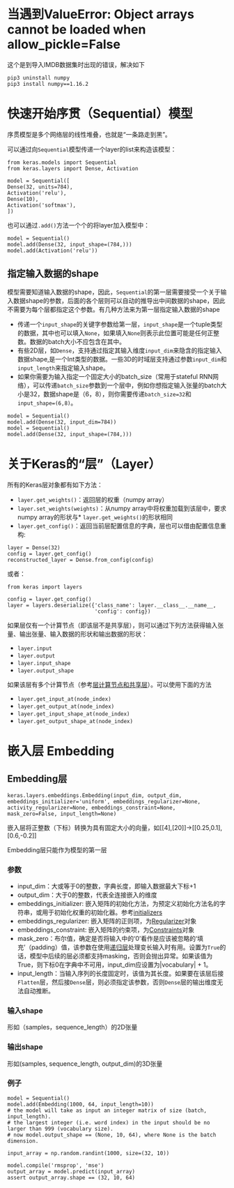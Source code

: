 # 当遇到ValueError: Object arrays cannot be loaded when allow_pickle=False

这个是到导入IMDB数据集时出现的错误，解决如下

```shell
pip3 uninstall numpy
pip3 install numpy==1.16.2
```

# 快速开始序贯（Sequential）模型

序贯模型是多个网络层的线性堆叠，也就是“一条路走到黑”。

可以通过向`Sequential`模型传递一个layer的list来构造该模型：

```
from keras.models import Sequential
from keras.layers import Dense, Activation

model = Sequential([
Dense(32, units=784),
Activation('relu'),
Dense(10),
Activation('softmax'),
])
```

也可以通过`.add()`方法一个个的将layer加入模型中：

```
model = Sequential()
model.add(Dense(32, input_shape=(784,)))
model.add(Activation('relu'))
```

## 指定输入数据的shape

模型需要知道输入数据的shape，因此，`Sequential`的第一层需要接受一个关于输入数据shape的参数，后面的各个层则可以自动的推导出中间数据的shape，因此不需要为每个层都指定这个参数。有几种方法来为第一层指定输入数据的shape

- 传递一个`input_shape`的关键字参数给第一层，`input_shape`是一个tuple类型的数据，其中也可以填入`None`，如果填入`None`则表示此位置可能是任何正整数。数据的batch大小不应包含在其中。
- 有些2D层，如`Dense`，支持通过指定其输入维度`input_dim`来隐含的指定输入数据shape,是一个Int类型的数据。一些3D的时域层支持通过参数`input_dim`和`input_length`来指定输入shape。
- 如果你需要为输入指定一个固定大小的batch_size（常用于stateful RNN网络），可以传递`batch_size`参数到一个层中，例如你想指定输入张量的batch大小是32，数据shape是（6，8），则你需要传递`batch_size=32`和`input_shape=(6,8)`。

```
model = Sequential()
model.add(Dense(32, input_dim=784))
model = Sequential()
model.add(Dense(32, input_shape=(784,)))
```

# 关于Keras的“层”（Layer）

所有的Keras层对象都有如下方法：

- `layer.get_weights()`：返回层的权重（numpy array）
- `layer.set_weights(weights)`：从numpy array中将权重加载到该层中，要求numpy array的形状与* `layer.get_weights()`的形状相同
- `layer.get_config()`：返回当前层配置信息的字典，层也可以借由配置信息重构:

```
layer = Dense(32)
config = layer.get_config()
reconstructed_layer = Dense.from_config(config)
```

或者：

```
from keras import layers

config = layer.get_config()
layer = layers.deserialize({'class_name': layer.__class__.__name__,
                            'config': config})
```

如果层仅有一个计算节点（即该层不是共享层），则可以通过下列方法获得输入张量、输出张量、输入数据的形状和输出数据的形状：

- `layer.input`
- `layer.output`
- `layer.input_shape`
- `layer.output_shape`

如果该层有多个计算节点（参考[层计算节点和共享层](https://keras-cn.readthedocs.io/en/latest/getting_started/functional_API/#node)）。可以使用下面的方法

- `layer.get_input_at(node_index)`
- `layer.get_output_at(node_index)`
- `layer.get_input_shape_at(node_index)`
- `layer.get_output_shape_at(node_index)`

# 嵌入层 Embedding

## Embedding层

```
keras.layers.embeddings.Embedding(input_dim, output_dim, embeddings_initializer='uniform', embeddings_regularizer=None, activity_regularizer=None, embeddings_constraint=None, mask_zero=False, input_length=None)
```

嵌入层将正整数（下标）转换为具有固定大小的向量，如[[4],[20]]->[[0.25,0.1],[0.6,-0.2]]

Embedding层只能作为模型的第一层

### 参数

- input_dim：大或等于0的整数，字典长度，即输入数据最大下标+1
- output_dim：大于0的整数，代表全连接嵌入的维度
- embeddings_initializer: 嵌入矩阵的初始化方法，为预定义初始化方法名的字符串，或用于初始化权重的初始化器。参考[initializers](https://keras-cn.readthedocs.io/en/latest/other/initializations)
- embeddings_regularizer: 嵌入矩阵的正则项，为[Regularizer](https://keras-cn.readthedocs.io/en/latest/other/regularizers)对象
- embeddings_constraint: 嵌入矩阵的约束项，为[Constraints](https://keras-cn.readthedocs.io/en/latest/other/constraints)对象
- mask_zero：布尔值，确定是否将输入中的‘0’看作是应该被忽略的‘填充’（padding）值，该参数在使用[递归层](https://keras-cn.readthedocs.io/en/latest/layers/recurrent_layer)处理变长输入时有用。设置为`True`的话，模型中后续的层必须都支持masking，否则会抛出异常。如果该值为True，则下标0在字典中不可用，input_dim应设置为|vocabulary| + 1。
- input_length：当输入序列的长度固定时，该值为其长度。如果要在该层后接`Flatten`层，然后接`Dense`层，则必须指定该参数，否则`Dense`层的输出维度无法自动推断。

### 输入shape

形如（samples，sequence_length）的2D张量

### 输出shape

形如(samples, sequence_length, output_dim)的3D张量

### 例子

```
model = Sequential()
model.add(Embedding(1000, 64, input_length=10))
# the model will take as input an integer matrix of size (batch, input_length).
# the largest integer (i.e. word index) in the input should be no larger than 999 (vocabulary size).
# now model.output_shape == (None, 10, 64), where None is the batch dimension.

input_array = np.random.randint(1000, size=(32, 10))

model.compile('rmsprop', 'mse')
output_array = model.predict(input_array)
assert output_array.shape == (32, 10, 64)
```